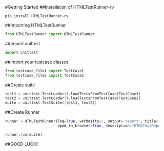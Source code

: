 #Getting Started
##Installation of HTMLTestRunner-rv
```shell
pip install HTMLTestRunner-rv
```
##Importing HTMLTestRunner
```python
from HTMLTestRunner import HTMLTestRunner
```
##Import unittest
```python
import unittest
```
##import your testcase classes
```python
from testcase_file1 import TestCase1
from testcase_file2 import TestCase2
```
##Create suite
```python
test1 = unittest.TestLoader().loadTestsFromTestCase(TestCase1)
test2 = unittest.TestLoader().loadTestsFromTestCase(TestCase2)
suite = unittest.TestSuite([test1, test2])
```
##Create Runner
```python
runner = HTMLTestRunner(log=True, verbosity=2, output='report', title='Test report', report_name='report',
                        open_in_browser=True, description="HTMLTestReport")
```
```python
runner.run(suite)
```
##GOOD LUCK!!